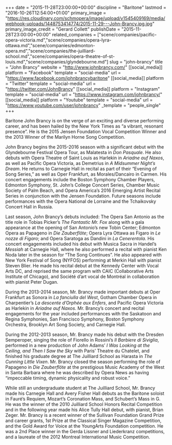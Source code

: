 +++
date = "2015-11-28T23:00:00+00:00"
discipline = "Baritone"
lastmod = "2016-10-26T12:54:00+01:00"
primary_image = "https://res.cloudinary.com/schmopera/image/upload/v1545409169/media/webhook-uploads/1448753414774/2015-11-29---John-Brancy.jpg.jpg"
primary_image_credit = "Gerard Collett"
publishDate = "2015-11-28T23:00:00+00:00"
related_companies = ["scene/companies/pacific-opera-victoria.md","scene/companies/opera-lyra-ottawa.md","scene/companies/edmonton-opera.md","scene/companies/the-juilliard-school.md","scene/companies/opera-theatre-of-st-louis.md","scene/companies/glyndebourne.md"]
slug = "john-brancy"
title = "John Brancy"
website = "http://www.johnbrancy.com/"
[[social_media]]
platform = "Facebook"
template = "social-media"
url = "https://www.facebook.com/johnbrancybaritone"
[[social_media]]
platform = "Twitter"
template = "social-media"
url = "https://twitter.com/JohnBrancy"
[[social_media]]
platform = "Instagram"
template = "social-media"
url = "https://www.instagram.com/johnbrancy/"
[[social_media]]
platform = "Youtube"
template = "social-media"
url = "https://www.youtube.com/user/johnbrancy"
_template = "people_single"
+++

Baritone John Brancy is on the verge of an exciting and diverse performing career, and has been hailed by the New York Times as “a vibrant, resonant presence”. He is the 2015 Jensen Foundation Vocal Competition Winner and the 2013 Winner of the Marilyn Horne Song Competition. 

John Brancy begins the 2015-2016 season with a significant debut with the Glyndebourne Festival Opera Tour, as Malatesta in *Don Pasquale*. He also debuts with Opera Theatre of Saint Louis as Harlekin in *Ariadne auf Naxos*, as well as Pacific Opera Victoria, as Demetrius in *A Midsummer Night’s Dream*. He returns to Carnegie Hall in recital as part of their “Evening of Song Series,” as well as Oper Frankfurt, as Morales/Dancairo in Carmen. His concert engagements include the Boston Symphony Chamber Players, Edmonton Symphony, St. John’s College Concert Series, Chamber Music Society of Palm Beach, and Opera America’s 2016 Emerging Artist Recital Series in conjunction with the Jensen Foundation. Future seasons include performances with the Opera National de Lorraine and the Tchaikovsky Concert Hall in Russia.

Last season, John Brancy’s debuts included: The Opera San Antonio as the title role in Tobias Picker’s *The Fantastic Mr. Fox* along with a gala appearance at the opening of San Antonio’s new Tobin Center; Edmonton Opera as Papageno in *Die Zauberflöte*; Opera Lyra Ottawa as Figaro in *Le nozze di Figaro*; and Opera Saratoga as Dandini in *La Cenerentola*. His concert engagements included his debut with Musica Sacra in Handel’s *Messiah* at Carnegie Hall, where he also performed a recital with pianist Ken Noda later in the season for “The Song Continues”. He also appeared with New York Festival of Song (NYFOS) performing at Merkin Hall with pianist Steven Blier. He made his recital debut at the Kennedy Center with Vocal Arts DC, and reprised the same program with CAIC (Collaborative Arts Institute of Chicago), and Société d’art vocal de Montréal in collaboration with pianist Peter Dugan.

During the 2013-2014 season, Mr. Brancy made important debuts at Oper Frankfurt as Sonora in *La fanciulla del West*, Gotham Chamber Opera in Charpentier’s *La descente d’Orphée aux Enfers*, and Pacific Opera Victoria as Harlekin in *Ariadne auf Naxos*. Mr. Brancy’s concert and recital engagements for the year included performances with the Saskatoon and Regina Symphonies, San Francisco Symphony, Boston Symphony Orchestra, Brooklyn Art Song Society, and Carnegie Hall.

During the 2012-2013 season, Mr. Brancy made his debut with the Dresden Semperoper, singing the role of Fiorello in Rossini’s *Il Barbiere di Siviglia*, performed in a new production of John Adams’ *I Was Looking at the Ceiling, and Then I Saw the Sky* with Paris’ Theatre du Chatelet, and finished his graduate degree at The Juilliard School as Harasta in *The Cunning Little Vixen*. Mr. Brancy closed the season performing the role of Papageno in *Die Zauberflöte* at the prestigious Music Academy of the West in Santa Barbara where he was described by Opera News as having “impeccable timing, dynamic physicality and robust voice.”

While still an undergraduate student at The Juilliard School, Mr. Brancy made his Carnegie Hall and Avery Fisher Hall debuts as the Baritone soloist in Fauré’s Requiem, Mozart’s Coronation Mass, and Schubert’s Mass in G. He was the winner of the 2010 Juilliard School Honors Recital Competition and in the following year made his Alice Tully Hall debut, with pianist, Brian Zeger.  Mr. Brancy is a recent winner of the Sullivan Foundation Grand Prize and career grants, 1st Prize at the Classical Singer Magazine Competition, and the Gold Award for Voice at the YoungArts Foundation competition. He was a 2nd Place winner in the Gerda Lissner and Liederkranz competitions, and a laureate of the 2012 Montreal International Music Competition.
